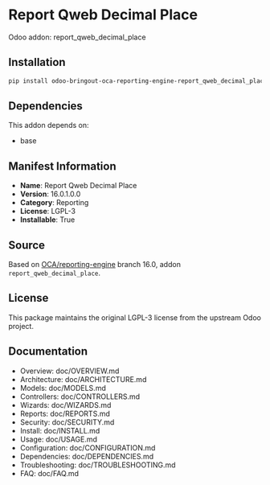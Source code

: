 # Report Qweb Decimal Place

Odoo addon: report_qweb_decimal_place

## Installation

```bash
pip install odoo-bringout-oca-reporting-engine-report_qweb_decimal_place
```

## Dependencies

This addon depends on:
- base

## Manifest Information

- **Name**: Report Qweb Decimal Place
- **Version**: 16.0.1.0.0
- **Category**: Reporting
- **License**: LGPL-3
- **Installable**: True

## Source

Based on [OCA/reporting-engine](https://github.com/OCA/reporting-engine) branch 16.0, addon `report_qweb_decimal_place`.

## License

This package maintains the original LGPL-3 license from the upstream Odoo project.

## Documentation

- Overview: doc/OVERVIEW.md
- Architecture: doc/ARCHITECTURE.md
- Models: doc/MODELS.md
- Controllers: doc/CONTROLLERS.md
- Wizards: doc/WIZARDS.md
- Reports: doc/REPORTS.md
- Security: doc/SECURITY.md
- Install: doc/INSTALL.md
- Usage: doc/USAGE.md
- Configuration: doc/CONFIGURATION.md
- Dependencies: doc/DEPENDENCIES.md
- Troubleshooting: doc/TROUBLESHOOTING.md
- FAQ: doc/FAQ.md
